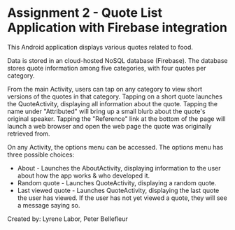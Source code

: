 # Assignment 2 - Quote List Application with Firebase integration

This Android application displays various quotes related to food. 

Data is stored in an cloud-hosted NoSQL database (Firebase). The database stores quote information among five categories, with four quotes per category.

From the main Activity, users can tap on any category to view short versions of the quotes in that category. Tapping on a short quote launches the QuoteActivity, displaying all information about the quote. Tapping the name under "Attributed" will bring up a small blurb about the quote's original speaker. Tapping the "Reference" link at the bottom of the page will launch a web browser and open the web page the quote was originally retrieved from.

On any Activity, the options menu can be accessed. The options menu has three possible choices:

* About - Launches the AboutActivity, displaying information to the user about how the app works & who developed it.
* Random quote - Launches QuoteActivity, displaying a random quote.
* Last viewed quote - Launches QuoteActivity, displaying the last quote the user has viewed. If the user has not yet viewed a quote, they will see a message saying so.

Created by: Lyrene Labor, Peter Bellefleur
